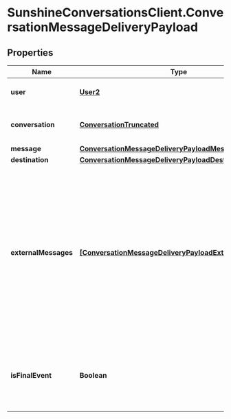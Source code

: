 # SunshineConversationsClient.ConversationMessageDeliveryPayload

## Properties

Name | Type | Description | Notes
------------ | ------------- | ------------- | -------------
**user** | [**User2**](User2.md) | The user associated with the conversation. | [optional] 
**conversation** | [**ConversationTruncated**](ConversationTruncated.md) | The conversation in which the message was sent. | [optional] 
**message** | [**ConversationMessageDeliveryPayloadMessage**](ConversationMessageDeliveryPayloadMessage.md) |  | [optional] 
**destination** | [**ConversationMessageDeliveryPayloadDestination**](ConversationMessageDeliveryPayloadDestination.md) |  | [optional] 
**externalMessages** | [**[ConversationMessageDeliveryPayloadExternalMessages]**](ConversationMessageDeliveryPayloadExternalMessages.md) | An array of objects representing the third-party messages associated with the event. The order of the external messages is not guaranteed to be the same across the different triggers. Note that some channels don’t expose message IDs, in which case this field will be unset. | [optional] 
**isFinalEvent** | **Boolean** | A boolean indicating whether the webhook is the final one for the &#x60;message.id&#x60; and &#x60;destination.type&#x60; pair. | [optional] 


